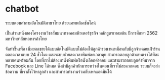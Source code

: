 # chatbot

ระบบตอบคำถามอัตโนมัติภาษาไทย ด้วยแอพพลิเคชันไลน์

เป็นส่วนหนึ่งของโครงงานวิชาสัมมนาทางคอมพิวเตอร์ธุรกิจ
หลักสูตรเทอมต้น ปีการศึกษา 2562 มหาวิทยาลัยหอหารค้าไทย


จัดทำขึ้นเพื่อ เพิ่มยอดขายได้แบบอัตโนมัติแบบไม่ต้องให้ลูกค้ารอนานเหมือนกับมีลูกจ้างคอยเฝ้าร้าน 
ตลอดเวลาแบบ 24 ชั่วโมง และระบบช่วยลดเวลาพิมพ์ลดเวลาคุย สามารถตอบลูกค้าแทนเราได้ทีละ
หลายคนพร้อมกัน โดยที่เราไม่ต้องมานั่งพิมพ์หรือนั่งเลือกคําตอบ และสามารถตอบลูกค้าที่มาจาก
Facebook และ Line ได้หมด ซึ่งถ้ามีลูกค้าทักมาระหว่างในตอนที่เราไม่สะดวกตอบ ระบบก็จะส่งข้อความ
ที่เราตั้งไว้หาลูกค้า และสามารถทํางานร่วมกับเพจแอดมินได้

